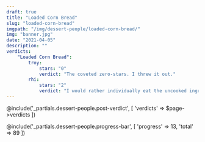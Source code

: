 ```yaml
---
draft: true
title: "Loaded Corn Bread"
slug: "loaded-corn-bread"
imgpath: "/img/dessert-people/loaded-corn-bread/"
img: "banner.jpg"
date: "2021-04-05"
description: ""
verdicts:
    "Loaded Corn Bread":
        troy:
            stars: "0"
            verdict: "The coveted zero-stars. I threw it out."
        rhi:
            stars: "2"
            verdict: "I would rather individually eat the uncooked ingredients"
---
```


@include('_partials.dessert-people.post-verdict', [ 'verdicts' => $page->verdicts ])

<div class="mt-8">
@include('_partials.dessert-people.progress-bar', [ 'progress' => 13, 'total' => 89 ])
</div>
